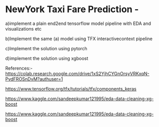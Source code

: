 
# NewYork Taxi Fare Prediction -

a)implement a plain end2end tensorflow model pipeline with EDA and visualizations etc

b)Implement the same (a) model using TFX interactivecontext pipeline

c)Implement the solution using pytorch 

d)implement the solution using xgboost 




References:-
https://colab.research.google.com/drive/1xS2YjhCYGnOrsyVRKxqN-PvdFROSnDvM?authuser=1

https://www.tensorflow.org/tfx/tutorials/tfx/components_keras

https://www.kaggle.com/sandeepkumar121995/eda-data-cleaning-xg-boost

https://www.kaggle.com/sandeepkumar121995/eda-data-cleaning-xg-boost



